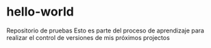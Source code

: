 # hello-world
Repositorio de pruebas
Esto es parte del proceso de aprendizaje para realizar el control de versiones de mis próximos projectos
